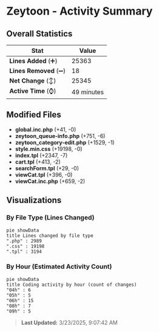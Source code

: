 # Zeytoon - Activity Summary 

## Overall Statistics

| Stat                   | Value                                                             |
| ---------------------- | ----------------------------------------------------------------- |
| **Lines Added** (➕)   | 25363                                          |
| **Lines Removed** (➖) | 18                                        |
| **Net Change** (↕)    | 25345                |
| **Active Time** (⌚)   | 49 minutes |


## Modified Files
- **global.inc.php** (+41, -0)
- **zeytoon_queue-info.php** (+751, -6)
- **zeytoon_category-edit.php** (+1529, -1)
- **style.min.css** (+19198, -0)
- **index.tpl** (+2347, -7)
- **cart.tpl** (+413, -2)
- **searchForm.tpl** (+29, -0)
- **viewCat.tpl** (+396, -0)
- **viewCat.inc.php** (+659, -2)

## Visualizations

### By File Type (Lines Changed)

```mermaid
pie showData
title Lines changed by file type
".php" : 2989
".css" : 19198
".tpl" : 3194
```

### By Hour (Estimated Activity Count)

```mermaid
pie showData
title Coding activity by hour (count of changes)
"04h" : 6
"05h" : 5
"06h" : 15
"08h" : 7
"09h" : 5
```


> **Last Updated:** 3/23/2025, 9:07:42 AM